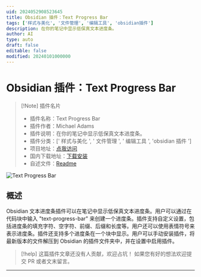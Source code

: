 ```yaml
---
uid: 2024052908523645
title: Obsidian 插件：Text Progress Bar
tags: ['样式与美化', '文件管理', '编辑工具', 'obsidian插件']
description: 在你的笔记中显示低保真文本进度条。
author: AI
type: auto
draft: false
editable: false
modified: 20240101000000
---
```


# Obsidian 插件：Text Progress Bar

> [!Note] 插件名片
> - 插件名称：Text Progress Bar
> - 插件作者：Michael Adams
> - 插件说明：在你的笔记中显示低保真文本进度条。
> - 插件分类：[' 样式与美化 ', ' 文件管理 ', ' 编辑工具 ', 'obsidian 插件 ']
> - 项目地址：[点我访问](https://github.com/michaeladams/obsidian-text-progress-bar)
> - 国内下载地址：[下载安装](https://pkmer.cn/products/plugin/pluginMarket/?text-progress-bar)
> - 自述文件：[Readme](https://ghproxy.net/https://raw.githubusercontent.com/michaeladams/obsidian-text-progress-bar/master/README.md)

![Text Progress Bar](https://cdn.pkmer.cn/covers/text-progress-bar.jpeg!pkmer)

## 概述

Obsidian 文本进度条插件可以在笔记中显示低保真文本进度条。用户可以通过在代码块中输入 "text-progress-bar" 来创建一个进度条。插件支持自定义设置，包括进度条的填充字符、空字符、前缀、后缀和长度等。用户还可以使用表情符号来表示进度条。插件还支持多个进度条在一个块中显示。用户可以手动安装插件，将最新版本的文件解压到 Obsidian 的插件文件夹中，并在设置中启用插件。

> [!help]
> 这篇插件文章还没有人贡献，欢迎占坑！
> 如果您有好的想法欢迎提交 PR 或者文末留言。

---



